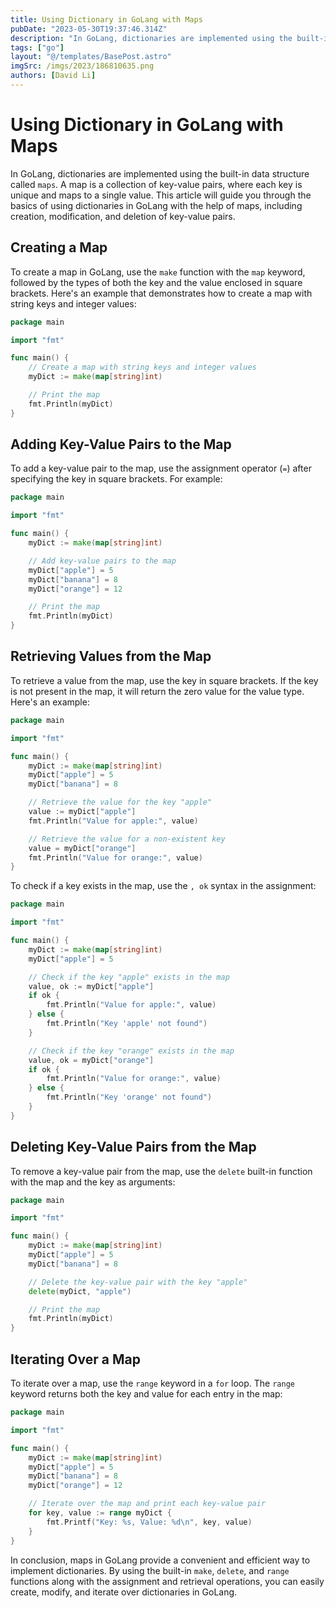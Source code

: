 ```yaml
---
title: Using Dictionary in GoLang with Maps
pubDate: "2023-05-30T19:37:46.314Z"
description: "In GoLang, dictionaries are implemented using the built-in data structure called `maps`. A map is a collection of key-value pairs, where each key is unique and maps to a single value."
tags: ["go"]
layout: "@/templates/BasePost.astro"
imgSrc: /imgs/2023/186810635.png
authors: [David Li]
---
```

# Using Dictionary in GoLang with Maps

In GoLang, dictionaries are implemented using the built-in data structure called `maps`. A map is a collection of key-value pairs, where each key is unique and maps to a single value. This article will guide you through the basics of using dictionaries in GoLang with the help of maps, including creation, modification, and deletion of key-value pairs.

## Creating a Map

To create a map in GoLang, use the `make` function with the `map` keyword, followed by the types of both the key and the value enclosed in square brackets. Here's an example that demonstrates how to create a map with string keys and integer values:

```go
package main

import "fmt"

func main() {
    // Create a map with string keys and integer values
    myDict := make(map[string]int)

    // Print the map
    fmt.Println(myDict)
}
```

## Adding Key-Value Pairs to the Map

To add a key-value pair to the map, use the assignment operator (`=`) after specifying the key in square brackets. For example:

```go
package main

import "fmt"

func main() {
    myDict := make(map[string]int)

    // Add key-value pairs to the map
    myDict["apple"] = 5
    myDict["banana"] = 8
    myDict["orange"] = 12

    // Print the map
    fmt.Println(myDict)
}
```

## Retrieving Values from the Map

To retrieve a value from the map, use the key in square brackets. If the key is not present in the map, it will return the zero value for the value type. Here's an example:

```go
package main

import "fmt"

func main() {
    myDict := make(map[string]int)
    myDict["apple"] = 5
    myDict["banana"] = 8

    // Retrieve the value for the key "apple"
    value := myDict["apple"]
    fmt.Println("Value for apple:", value)

    // Retrieve the value for a non-existent key
    value = myDict["orange"]
    fmt.Println("Value for orange:", value)
}
```

To check if a key exists in the map, use the `, ok` syntax in the assignment:

```go
package main

import "fmt"

func main() {
    myDict := make(map[string]int)
    myDict["apple"] = 5

    // Check if the key "apple" exists in the map
    value, ok := myDict["apple"]
    if ok {
        fmt.Println("Value for apple:", value)
    } else {
        fmt.Println("Key 'apple' not found")
    }

    // Check if the key "orange" exists in the map
    value, ok = myDict["orange"]
    if ok {
        fmt.Println("Value for orange:", value)
    } else {
        fmt.Println("Key 'orange' not found")
    }
}
```

## Deleting Key-Value Pairs from the Map

To remove a key-value pair from the map, use the `delete` built-in function with the map and the key as arguments:

```go
package main

import "fmt"

func main() {
    myDict := make(map[string]int)
    myDict["apple"] = 5
    myDict["banana"] = 8

    // Delete the key-value pair with the key "apple"
    delete(myDict, "apple")

    // Print the map
    fmt.Println(myDict)
}
```

## Iterating Over a Map

To iterate over a map, use the `range` keyword in a `for` loop. The `range` keyword returns both the key and value for each entry in the map:

```go
package main

import "fmt"

func main() {
    myDict := make(map[string]int)
    myDict["apple"] = 5
    myDict["banana"] = 8
    myDict["orange"] = 12

    // Iterate over the map and print each key-value pair
    for key, value := range myDict {
        fmt.Printf("Key: %s, Value: %d\n", key, value)
    }
}
```

In conclusion, maps in GoLang provide a convenient and efficient way to implement dictionaries. By using the built-in `make`, `delete`, and `range` functions along with the assignment and retrieval operations, you can easily create, modify, and iterate over dictionaries in GoLang.
